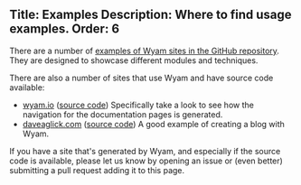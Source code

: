 Title: Examples
Description: Where to find usage examples.
Order: 6
---
There are a number of [examples of Wyam sites in the GitHub repository](https://github.com/Wyamio/Wyam/tree/master/Examples). They are designed to showcase different modules and techniques.

There are also a number of sites that use Wyam and have source code available:
  - [wyam.io](http://wyam.io) ([source code](https://github.com/Wyamio/Wyam.Web)) Specifically take a look to see how the navigation for the documentation pages is generated.
  - [daveaglick.com](http://daveaglick.com) ([source code](https://github.com/DaveAGlick/DaveAGlick)) A good example of creating a blog with Wyam.
  
If you have a site that's generated by Wyam, and especially if the source code is available, please let us know by opening an issue or (even better) submitting a pull request adding it to this page.